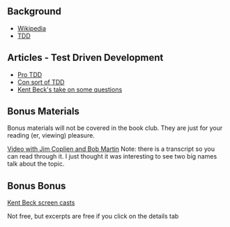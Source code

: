 ## Background

* [Wikipedia](http://en.wikipedia.org/wiki/Test-driven_development)
* [TDD](http://www.agiledata.org/essays/tdd.html)

## Articles - Test Driven Development

* [Pro TDD](http://powersoftwo.agileinstitute.com/2012/08/the-roi-of-test-driven-development.html)
* [Con sort of TDD](http://www.joelonsoftware.com/items/2009/01/31.html)
* [Kent Beck's take on some questions](http://www.quora.com/Kent-Beck/answers/Test-Driven-Development)

## Bonus Materials

Bonus materials will not be covered in the book club.  They are just for your reading (er, viewing) pleasure.

[Video with Jim Coplien and Bob Martin](http://www.infoq.com/interviews/coplien-martin-tdd)
Note: there is a transcript so you can read through it.  I just thought it was interesting to see two big names
talk about the topic.

## Bonus Bonus

[Kent Beck screen casts](http://pragprog.com/screencasts/v-kbtdd/test-driven-development)

Not free, but excerpts are free if you click on the details tab
